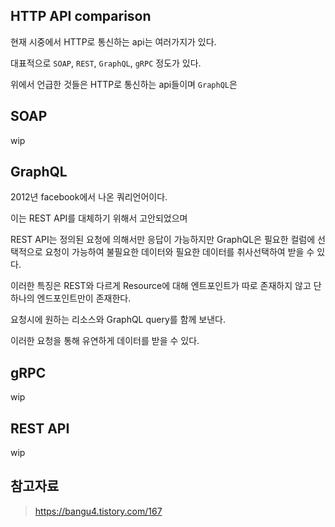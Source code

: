 ## HTTP API comparison

현재 시중에서 HTTP로 통신하는 api는 여러가지가 있다.

대표적으로 `SOAP`, `REST`, `GraphQL`, `gRPC` 정도가 있다.

위에서 언급한 것들은 HTTP로 통신하는 api들이며 `GraphQL`은

## SOAP

wip

## GraphQL

2012년 facebook에서 나온 쿼리언어이다.

이는 REST API를 대체하기 위해서 고안되었으며

REST API는 정의된 요청에 의해서만 응답이 가능하지만 GraphQL은 필요한 컬럼에 선택적으로 요청이 가능하여 불필요한 데이터와 필요한 데이터를 취사선택하여 받을 수 있다.

이러한 특징은 REST와 다르게 Resource에 대해 엔트포인트가 따로 존재하지 않고 단 하나의 엔드포인트만이 존재한다.

요청시에 원하는 리소스와 GraphQL query를 함께 보낸다.

이러한 요청을 통해 유연하게 데이터를 받을 수 있다.

## gRPC

wip

## REST API

wip

## 참고자료

> https://bangu4.tistory.com/167
